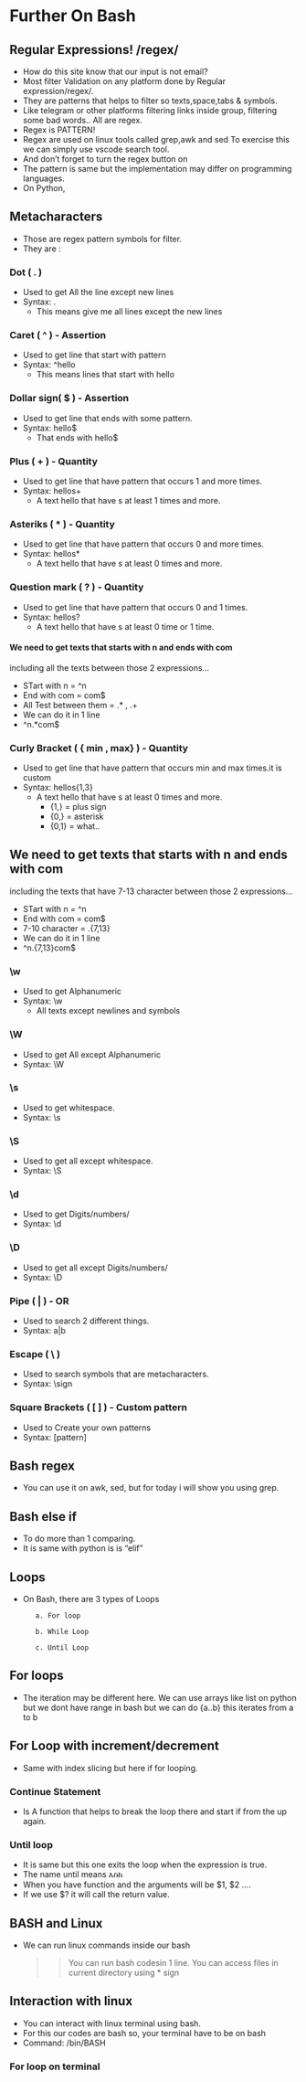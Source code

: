 # Further On Bash
## Regular Expressions! /regex/
- How do this site know that our input is not email?
- Most filter Validation on any platform done by Regular 
expression/regex/.
- They are patterns that helps to filter so texts,space,tabs & 
symbols.
- Like telegram or other platforms filtering links inside 
group, filtering some bad words.. All are regex.
- Regex is PATTERN!
- Regex are used on linux tools called grep,awk and sed
To exercise this we can simply use vscode search tool.
- And don’t forget to turn the regex button on
- The pattern is same but the implementation may differ on programming languages.
- On Python,
## Metacharacters 
- Those are regex pattern symbols for filter.
- They are :
### Dot ( . )
- Used to get All the line except new lines
- Syntax: .
    - This means give me all lines except the new lines
### Caret ( ^ ) - Assertion 
- Used to get line that start with pattern
- Syntax: ^hello
    - This means lines that start with hello
### Dollar sign( $ ) - Assertion 
- Used to get line that ends with some pattern.
- Syntax: hello$
    - That ends with hello$     
### Plus ( + ) - Quantity 
- Used to get line that have pattern that occurs 1 and more times.
- Syntax: hellos+
    - A text hello that have s at least 1 times and more.   
### Asteriks ( * ) - Quantity 
- Used to get line that have pattern that occurs 0 and more times.
- Syntax: hellos*
    - A text hello that have s at least 0 times and more.
### Question mark ( ? ) - Quantity 
- Used to get line that have pattern that occurs 0 and 1 times.
- Syntax: hellos?
    - A text hello that have s at least 0 time or 1 time.


#### We need to get texts that starts with n and ends with com 
including all the texts between those 2 expressions… 
- STart with n = ^n
- End with com = com$
- All Test between them = .* , .+
- We can do it in 1 line
- ^n.*com$



### Curly Bracket ( { min , max} ) - Quantity
- Used to get line that have pattern that occurs min and max times.it is custom
- Syntax: hellos{1,3}
    - A text hello that have s at least 0 times and more.
        - {1,} = plus sign
        - {0,} = asterisk
        - {0,1} = what..
## We need to get texts that starts with n and ends with com 
including the texts that have 7-13 character between those 2 
expressions… 
- STart with n = ^n
- End with com = com$
- 7-10 character = .{7,13}
- We can do it in 1 line
- ^n.{7,13}com$
### \w 
- Used to get Alphanumeric 
- Syntax: \w
    - All texts except newlines and symbols
### \W 
- Used to get All except Alphanumeric 
- Syntax: \W
### \s 
- Used to get whitespace.
- Syntax: \s
### \S 
- Used to get all except whitespace.
- Syntax: \S
### \d 
- Used to get Digits/numbers/
- Syntax: \d
### \D 
- Used to get all except Digits/numbers/
- Syntax: \D
### Pipe ( | ) - OR
- Used to search 2 different things.
- Syntax: a|b    
### Escape ( \ ) 
- Used to search symbols that are metacharacters.
- Syntax: \sign 
### Square Brackets ( [ ] ) - Custom pattern
- Used to Create your own patterns
- Syntax: [pattern]
## Bash regex
- You can use it on awk, sed, but for today i will show you using grep.
## Bash else if
- To do more than 1 comparing.
- It is same with python is is “elif”
## Loops
- On Bash, there are 3 types of Loops

         a. For loop 

         b. While Loop 
         
         c. Until Loop
         
## For loops
- The iteration may be different here. We can use arrays like list on 
python but we dont have range in bash but we can do {a..b} this 
iterates from a to b    

## For Loop with increment/decrement
- Same with index slicing but here if for looping.
### Continue Statement
- Is A function that helps to break the loop there and start if from the up 
again.
### Until loop
- It is same but this one exits the loop when the expression is true.
- The name until means እስከ
- When you have function and the arguments will be $1, $2 ….
- If we use $? it will call the return value.
## BASH and Linux
- We can run linux commands inside our bash
    >> You can run bash codesin 1 line.
    >> You can access files in current directory using * sign 
## Interaction with linux
- You can interact with linux terminal using bash.
- For this our codes are bash so, your terminal have to be on bash
- Command: /bin/BASH
### For loop on terminal